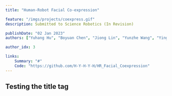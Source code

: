 ```yaml
---
title: "Human-Robot Facial Co-expression"

feature: "/imgs/projects/coexpress.gif"
description: Submitted to Science Robotics (In Revision)

publishDate: "02 Jan 2023"
authors: ["Yuhang Hu", "Boyuan Chen", "Jiong Lin", "Yunzhe Wang", "Yingke Wang", "Cameron Mehlman", "Hod Lipson"]

author_idx: 3

links: 
    Summary: "#"
    Code: "https://github.com/H-Y-H-Y-H/HR_Facial_Coexpression"
---
```


## Testing the title tag

